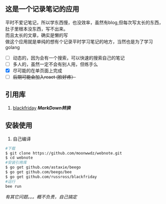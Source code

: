 ## 这是一个记录笔记的应用

平时不爱记笔记，所以学东西慢，也没效率，虽然有blog,但每次写太长的东西，肚子里根本没东西，写不出来。     
而且太长的文章，确实是懒的写  
做这个应用就是单纯的想有个记录平时学习笔记的地方，当然也是为了学习golang

* [ ] 动态的，因为会有一个搜索，可以快速的搜索自己的笔记
* [ ] 多人的，虽然一定不会有别人用，但练手么
* [x] 尽可能的在单页面上完成
* [ ] ~~后期可能会加入react (脸好疼）~~

## 引用库
1.  [blackfriday](https://github.com/russross/blackfriday) *__MarkDown转换__*




## 安装使用
1. 自己编译
    
 ```bash
 #下载 
 $ git clone https://github.com/moonwwdz/webnote.git
 $ cd webnote
 #安装引用库
 $ go get github.com/astaxie/beego
 $ go get github.com/beego/bee
 $ go get github.com/russross/blackfriday
 #运行
 bee run

 ```
 *有其它问题。。。概不负责，自己搞定*

